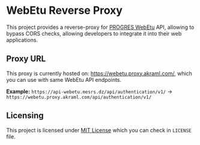 # WebEtu Reverse Proxy
This project provides a reverse-proxy for [PROGRES WebEtu](https://progres.mesrs.dz/) API, allowing to bypass CORS checks,
allowing developers to integrate it into their web applications.

## Proxy URL
This proxy is currently hosted on: https://webetu.proxy.akraml.com/, which you can use with same WebEtu API endpoints.

**Example:** `https://api-webetu.mesrs.dz/api/authentication/v1/` -> `https://webetu.proxy.akraml.com/api/authentication/v1/`

## Licensing
This project is licensed under [MIT License](https://opensource.org/license/mit) which you can check in `LICENSE` file.
